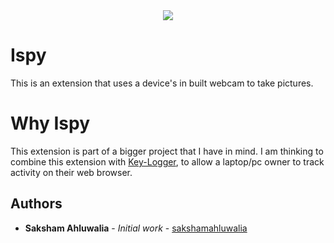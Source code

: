 <div align="center">
  <img src ="https://www.dailydot.com/wp-content/uploads/113/36/94625440202b7b97678bf0c6f7d7bdb4.jpg" />
</div>

# Ispy
This is an extension that uses a device's in built webcam to take pictures. 

# Why Ispy
This extension is part of a bigger project that I have in mind. I am thinking to combine this extension with [Key-Logger](https://github.com/sakshamahluwalia/Key-Logger), to allow a laptop/pc owner to track activity on their web browser.

## Authors

* **Saksham Ahluwalia** - *Initial work* - [sakshamahluwalia](https://github.com/sakshamahluwalia)

